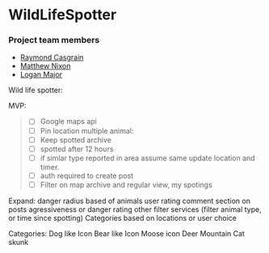 # WildLifeSpotter
### Project team members
* [Raymond Casgrain](https://github.com/Raymond2200)
* [Matthew Nixon](https://github.com/mdpnixon)
* [Logan Major](https://github.com/logan858)


Wild life spotter:

MVP:
> * [ ] Google maps api
> * [ ] Pin location multiple animal:
> * [ ] Keep spotted archive 
> * [ ] spotted after 12 hours
> * [ ] if simlar type reported in area assume same update location and timer.
> * [ ] auth required to create post
> * [ ] Filter on map archive and regular view, my spotings



Expand:
danger radius based of animals
user rating
comment section on posts
agressiveness or danger rating
other filter services (filter animal type, or time since spotting)
Categories based on locations or user choice



Categories:
Dog like Icon
Bear like Icon
Moose icon
Deer
Mountain Cat
skunk
